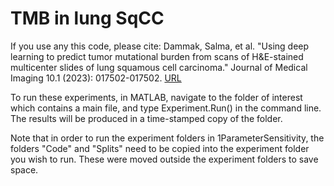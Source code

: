 # TMB in lung SqCC



If you use any this code, please cite:
Dammak, Salma, et al. "Using deep learning to predict tumor mutational burden from scans of H&E-stained multicenter slides of lung squamous cell carcinoma." Journal of Medical Imaging 10.1 (2023): 017502-017502.
[URL](https://www.spiedigitallibrary.org/journals/journal-of-medical-imaging/volume-10/issue-1/017502/Using-deep-learning-to-predict-tumor-mutational-burden-from-scans/10.1117/1.JMI.10.1.017502.short)

To run these experiments, in MATLAB, navigate to the folder of interest which contains a main file, and type Experiment.Run() in the command line.
The results will be produced in a time-stamped copy of the folder.

Note that in order to run the experiment folders in 1ParameterSensitivity, the folders "Code" and "Splits" need to be copied into the experiment folder you wish to run. 
These were moved outside the experiment folders to save space. 
